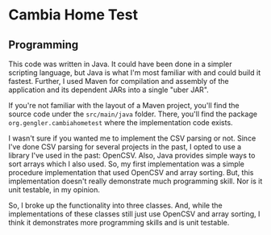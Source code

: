 # Cambia Home Test

## Programming

This code was written in Java. It could have been done in a simpler scripting 
language, but Java is what I'm most familiar with and could build it fastest. 
Further, I used Maven for compilation and assembly of the application and its 
dependent JARs into a single "uber JAR".

If you're not familiar with the layout of a Maven project, you'll find the source
code under the `src/main/java` folder. There, you'll find the package 
`org.gengler.cambiahometest` where the implementation code exists.

I wasn't sure if you wanted me to implement the CSV parsing or not. Since I've
done CSV parsing for several projects in the past, I opted to use a library I've
used in the past: OpenCSV. Also, Java provides simple ways to sort arrays which 
I also used. So, my first implementation was a simple procedure implementation 
that used OpenCSV and array sorting. But, this implementation doesn't really 
demonstrate much programming skill. Nor is it unit testable, in my opinion.

So, I broke up the functionality into three classes. And, while the implementations
of these classes still just use OpenCSV and array sorting, I think it demonstrates
more programming skills and is unit testable.
